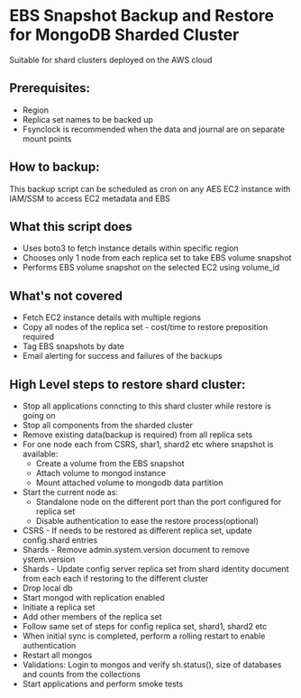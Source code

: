 # EBS Snapshot Backup and Restore for MongoDB Sharded Cluster

Suitable for shard clusters deployed on the AWS cloud

## Prerequisites:
- Region
- Replica set names to be backed up
- Fsynclock is recommended when the data and journal are on separate mount points

## How to backup:
This backup script can be scheduled as cron on any AES EC2 instance with IAM/SSM to access EC2 metadata and EBS

## What this script does
- Uses boto3 to fetch instance details within specific region
- Chooses only 1 node from each replica set to take EBS volume snapshot
- Performs EBS volume snapshot on the selected EC2 using volume_id

## What's not covered
- Fetch EC2 instance details with multiple regions
- Copy all nodes of the replica set - cost/time to restore preposition required
- Tag EBS snapshots by date 
- Email alerting for success and failures of the backups

## High Level steps to restore shard cluster:
- Stop all applications conncting to this shard cluster while restore is going on
- Stop all components from the sharded cluster
- Remove existing data(backup is required) from all replica sets 
- For one node each from CSRS, shar1, shard2 etc where snapshot is available:
    - Create a volume from the EBS snapshot
    - Attach volume to mongod instance
    - Mount attached volume to mongodb data partition
- Start the current node as:
    - Standalone node on the different port than the port configured for replica set
    - Disable authentication to ease the restore process(optional)
- CSRS - If needs to be restored as different replica set, update config.shard entries
- Shards - Remove admin.system.version document to remove ystem.version
- Shards - Update config server replica set from shard identity document from each each if restoring to the different cluster
- Drop local db
- Start mongod with replication enabled
- Initiate a replica set
- Add other members of the replica set
- Follow same set of steps for config replica set, shard1, shard2 etc
- When initial sync is completed, perform a rolling restart to enable authentication
- Restart all mongos
- Validations: Login to mongos and verify sh.status(), size of databases and counts from the collections 
- Start applications and perform smoke tests





